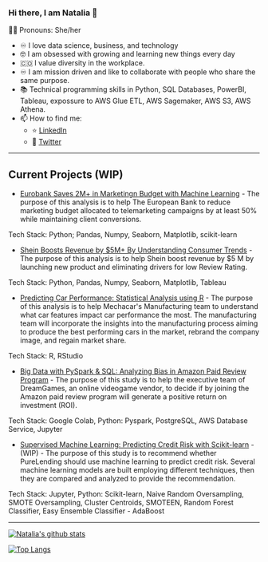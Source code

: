 ### Hi there, I am Natalia 👋
:curly_haired_woman: Pronouns: She/her

- :infinity: I love data science, business, and technology
- :nerd_face: I am obsessed with growing and learning new things every day
- :colombia: I value diversity in the workplace. 
- :infinity: I am mission driven and like to collaborate with people who share the same purpose.
- :books: Technical programming skills in Python, SQL Databases, PowerBI, Tableau, expossure to AWS Glue ETL, AWS Sagemaker, AWS S3, AWS Athena.
- 📫 How to find me: 
  - :star: [LinkedIn](https://www.linkedin.com/in/natalia-velasquez/)
  - :newspaper: [Twitter](https://twitter.com/NatiVelasquez18)
  
  
---

  ## Current Projects (WIP)

* [Eurobank Saves 2M+ in Marketingn Budget with Machine Learning](https://github.com/NataliaVelasquez18/eurobank-saves-2M-in-marketing-budget/tree/main) - The purpose of this analysis is to help The European Bank to reduce marketing budget allocated to telemarketing campaigns by at least 50% while maintaining client conversions.

Tech Stack: Python; Pandas, Numpy, Seaborn, Matplotlib, scikit-learn
  
* [Shein Boosts Revenue by $5M+ By Understanding Consumer Trends](https://github.com/NataliaVelasquez18/shein-boosts-revenue-by-5M-yearly/tree/main) - The purpose of this analysis is to help Shein boost revenue by $5 M by launching new product and eliminating drivers for low Review Rating.

Tech Stack: Python, Pandas, Numpy, Seaborn, Matplotlib, Tableau

* [Predicting Car Performance: Statistical Analysis using R](https://github.com/NataliaVelasquez18/Car_Data_Statistical_Analysis) - The purpose of this analysis is to help Mechacar's Manufacturing team to understand what car features impact car performance the most. The manufacturing team will incorporate the insights into the manufacturing process aiming to produce the best performing cars in the market, rebrand the company image, and regain market share.

Tech Stack: R, RStudio


* [Big Data with PySpark & SQL: Analyzing Bias in Amazon Paid Review Program](https://github.com/NataliaVelasquez18/Amazon-Reviews-ETL) - The purpose of this study is to help the executive team of DreamGames, an online videogame vendor, to decide if by joining the Amazon paid review program will generate a positive return on investment (ROI).

Tech Stack: Google Colab, Python: Pyspark, PostgreSQL, AWS Database Service, Jupyter

* [Supervised Machine Learning: Predicting Credit Risk with Scikit-learn](https://github.com/NataliaVelasquez18/credit-risk) - (WIP) - The purpose of this study is to recommend whether PureLending should use machine learning to predict credit risk. Several machine learning models are built employing different techniques, then they are compared and analyzed to provide the recommendation. 

Tech Stack: Jupyter, Python: Scikit-learn, Naive Random Oversampling, SMOTE Oversampling, Cluster Centroids, SMOTEEN, Random Forest Classifier, Easy Ensemble Classifier - AdaBoost


---

[![Natalia's github stats](https://github-readme-stats.vercel.app/api?username=NataliaVelasquez18&count_private=true&show_icons=true&theme=radical&hide_rank=false)](https://github.com/NataliaVelasquez18/github-readme-stats)

[![Top Langs](https://github-readme-stats.vercel.app/api/top-langs/?username=NataliaVelasquez18)](https://github.com/NataliaVelasquez18/github-readme-stats)
